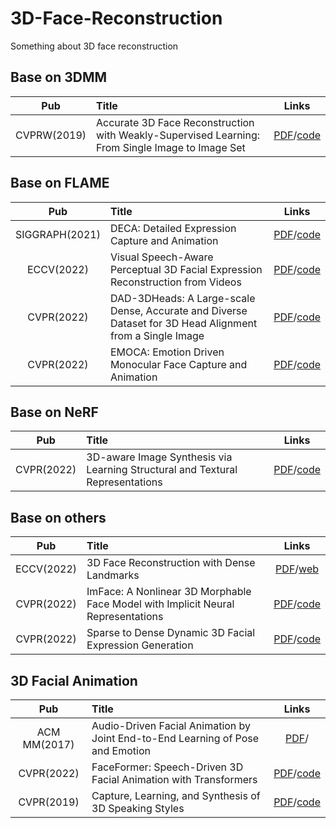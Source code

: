 # 3D-Face-Reconstruction
Something about 3D face reconstruction

## Base on 3DMM
| Pub |  Title  |Links|
|:--------:| :-------------|:-------------:|
|CVPRW(2019) | Accurate 3D Face Reconstruction with Weakly-Supervised Learning: From Single Image to Image Set|[PDF](https://arxiv.org/abs/1903.08527)/[code](https://github.com/Microsoft/Deep3DFaceReconstruction) |


## Base on FLAME
| Pub |  Title  |Links|
|:--------:| :-------------|:-------------:|
|SIGGRAPH(2021)|DECA: Detailed Expression Capture and Animation|[PDF](https://arxiv.org/abs/2012.04012)/[code](https://github.com/YadiraF/DECA)|
|ECCV(2022)|Visual Speech-Aware Perceptual 3D Facial Expression Reconstruction from Videos|[PDF](https://arxiv.org/abs/2207.11094)/[code](https://github.com/filby89/spectre)|
|CVPR(2022)|DAD-3DHeads: A Large-scale Dense, Accurate and Diverse Dataset for 3D Head Alignment from a Single Image|[PDF](https://arxiv.org/abs/2204.03688)/[code](https://github.com/PinataFarms/DAD-3DHeads)|
|CVPR(2022)|EMOCA: Emotion Driven Monocular Face Capture and Animation|[PDF](https://ps.is.mpg.de/uploads_file/attachment/attachment/686/EMOCA__CVPR22.pdf)/[code](https://github.com/radekd91/emoca)|



## Base on NeRF
| Pub |  Title  |Links|
|:--------:| :-------------|:-------------:|
|CVPR(2022)|3D-aware Image Synthesis via Learning Structural and Textural Representations|[PDF](https://arxiv.org/pdf/2112.10759.pdf)/[code](https://github.com/genforce/volumegan)|

## Base on others
| Pub |  Title  |Links|
|:--------:| :-------------|:-------------:|
|ECCV(2022)|3D Face Reconstruction with Dense Landmarks|[PDF](https://arxiv.org/abs/2204.02776)/[web](https://microsoft.github.io/DenseLandmarks/)|
|CVPR(2022)|ImFace: A Nonlinear 3D Morphable Face Model with Implicit Neural Representations|[PDF](https://arxiv.org/pdf/2203.14510)/[code](https://github.com/MingwuZheng/ImFace)|
|CVPR(2022)|Sparse to Dense Dynamic 3D Facial Expression Generation|[PDF](https://arxiv.org/pdf/2105.07463v2.pdf)/[code](https://github.com/CRISTAL-3DSAM/Sparse2Dense/issues)|

## 3D Facial Animation
| Pub |  Title  |Links|
|:--------:| :-------------|:-------------:|
|ACM MM(2017)|Audio-Driven Facial Animation by Joint End-to-End Learning of Pose and Emotion|[PDF](https://research.nvidia.com/sites/default/files/publications/karras2017siggraph-paper_0.pdf)/|
|CVPR(2022)|FaceFormer: Speech-Driven 3D Facial Animation with Transformers|[PDF](https://arxiv.org/pdf/2112.05329.pdf)/[code](https://github.com/EvelynFan/FaceFormer)|
|CVPR(2019)|Capture, Learning, and Synthesis of 3D Speaking Styles|[PDF](https://ps.is.tuebingen.mpg.de/uploads_file/attachment/attachment/510/paper_final.pdf)/[code](https://github.com/TimoBolkart/voca)|

